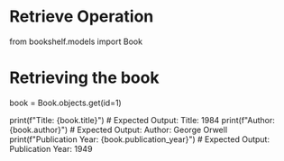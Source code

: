 # Retrieve Operation

from bookshelf.models import Book

# Retrieving the book
book = Book.objects.get(id=1)

print(f"Title: {book.title}")  # Expected Output: Title: 1984
print(f"Author: {book.author}")  # Expected Output: Author: George Orwell
print(f"Publication Year: {book.publication_year}")  # Expected Output: Publication Year: 1949
